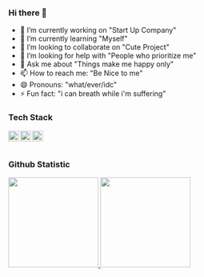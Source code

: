 ### Hi there 👋

- 🔭 I’m currently working on "Start Up Company"
- 🌱 I’m currently learning "Myself"
- 👯 I’m looking to collaborate on "Cute Project"
- 🤔 I’m looking for help with "People who prioritize me"
- 💬 Ask me about "Things make me happy only"
- 📫 How to reach me: "Be Nice to me"
- 😄 Pronouns: "what/ever/idc"
- ⚡ Fun fact: "i can breath while i'm suffering"


### Tech Stack
  <a href="https://flutter.dev/"><img align="left" alt="Flutter" title="Flutter" width="21px" src="https://saigontechnology.com/assets/media/Blog/flutter-what-is-it.webp" /></a>
  <a href="https://nuxt.com/"><img align="left" alt="NuxtJs" title="NuxtJs" width="21px" src="https://nuxt.com/assets/design-kit/logo/icon-green.png" /></a>
  <a href="https://laravel.com/"><img align="left" alt="Laravel" title="Laravel" width="21px" src="https://upload.wikimedia.org/wikipedia/commons/thumb/9/9a/Laravel.svg/985px-Laravel.svg.png" /></a>
  <br>
  <br>
  

### Github Statistic
<p align="left">
<a href="https://github.com/mahesawp45">
  <img height="180em" src="https://github-readme-stats-eight-theta.vercel.app/api?username=mahesawp45&show_icons=true&theme=algolia&include_all_commits=true&count_private=true"/>
  <img height="180em" src="https://github-readme-stats-eight-theta.vercel.app/api/top-langs/?username=mahesawp45&layout=compact&langs_count=8&theme=algolia"/>
</a>
</p>
